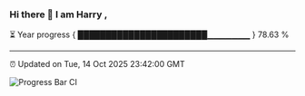### Hi there 👋 I am Harry , 

⏳ Year progress { ███████████████████████▁▁▁▁▁▁▁ } 78.63 %

---

⏰ Updated on Tue, 14 Oct 2025 23:42:00 GMT

![Progress Bar CI](https://github.com/duykhang68/duykhang68/workflows/Progress%20Bar%20CI/badge.svg)
